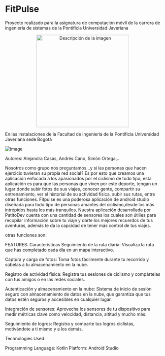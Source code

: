 # FitPulse

Proyecto realizado para la asignatura de computación móvil de la carrera de ingeniería de sistemas de la Pontificia Universidad Javeriana

<div align="center">  
<img src="https://github.com/user-attachments/assets/9195932a-7986-4523-83dc-693a7546b9fa" alt="Descripción de la imagen" width="300"/>
</div>

En las instalaciones de la Facultad de ingeniería de la Pontificia Universidad Javeriana sede Bogotá

![image](https://github.com/user-attachments/assets/ec4be302-3fd6-48c6-9325-25cbd0a5ba6e)

Autores: Alejandra Casas, Andrés Cano, Simón Ortega,...

Nosotros como grupo nos preguntamos...y si las personas que hacen ejercicio tuvieran su propia red social? Es por esto que creamos una aplicación enfocada a los apasionados por el ciclismo de todo tipo, esta aplicación es para que las personas que viven por este deporte, tengan un lugar donde subir fotos de sus viajes, conocer gente, compartir su entrenamiento, ver el historial de su actividad física, subir sus rutas, entre otras funciones. Fitpulse es una poderosa aplicación de android studio diseñada para todo tipo de personas amantes del
ciclismo,desde los más intrépidos hasta los más tranquilos. Nuestra aplicación desarrollada por PatitoDev cuenta con una cantidad de sensores los cuales son útilies para recopilar información sobre tu viaje y darte los mejores recuerdos de tus aventuras, además te da la capcidad de tener más control de tus viajes.

otras funciones son:

FEATURES:
Características
Seguimiento de la ruta diaria: Visualiza la ruta que has completado cada día en un mapa interactivo.

Captura y carga de fotos: Toma fotos fácilmente durante tu recorrido y súbelas a tu almacenamiento en la nube.

Registro de actividad física: Registra tus sesiones de ciclismo y compártelas con tus amigos o en las redes sociales.

Autenticación y almacenamiento en la nube: Sistema de inicio de sesión seguro con almacenamiento de datos en la nube, que garantiza que tus datos estén seguros y accesibles en cualquier lugar.

Integración de sensores: Aprovecha los sensores de tu dispositivo para medir métricas clave como velocidad, distancia, altitud y mucho más.

Seguimiento de logros: Registra y comparte tus logros ciclistas, motivándote a ti mismo y a los 
demás.



Technologies Used

Programming Language: Kotlin
Platform: Android Studio
